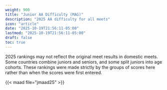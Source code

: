 ```yaml
---
weight: 900
title: "Junior AA Difficulty (MAG)"
description: "2025 AA difficulty for all meets"
icon: "article"
date: "2025-10-19T21:56:11-05:00"
lastmod: "2025-10-19T21:56:11-05:00"
draft: false
toc: true
---
```


2025 rankings may not reflect the original meet results in domestic meets. Some countries combine juniors and seniors, and some split juniors into age cohorts. These rankings were made strictly by the groups of scores here rather than when the scores were first entered.

{{< maad file="jmaad25" >}}
